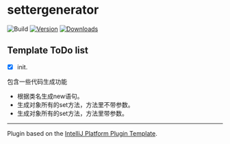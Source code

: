 # settergenerator

![Build](https://github.com/imsingle/settergenerator/workflows/Build/badge.svg)
[![Version](https://img.shields.io/jetbrains/plugin/v/PLUGIN_ID.svg)](https://plugins.jetbrains.com/plugin/PLUGIN_ID)
[![Downloads](https://img.shields.io/jetbrains/plugin/d/PLUGIN_ID.svg)](https://plugins.jetbrains.com/plugin/PLUGIN_ID)

## Template ToDo list
- [x] init.

<!-- Plugin description -->
包含一些代码生成功能
- 根据类名生成new语句。
- 生成对象所有的set方法，方法里不带参数。
- 生成对象所有的set方法，方法里带参数。
<!-- Plugin description end -->

---
Plugin based on the [IntelliJ Platform Plugin Template][template].

[template]: https://github.com/JetBrains/intellij-platform-plugin-template
